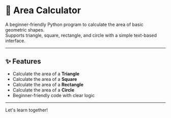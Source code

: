 # 🧮 Area Calculator

A beginner-friendly Python program to calculate the area of basic geometric shapes.  
Supports triangle, square, rectangle, and circle with a simple text-based interface.  

---

## ✨ Features
- Calculate the area of a **Triangle**
- Calculate the area of a **Square**
- Calculate the area of a **Rectangle**
- Calculate the area of a **Circle**
- Beginner-friendly code with clear logic

---

Let's learn together!

